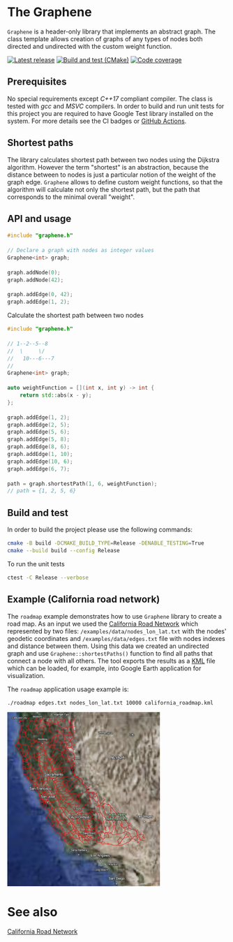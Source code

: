 # The Graphene

`Graphene` is a header-only library that implements an abstract graph. The class template allows
creation of graphs of any types of nodes both directed and undirected with
the custom weight function.

[![Latest release](https://img.shields.io/github/v/release/vahancho/graphene?include_prereleases)](https://github.com/vahancho/graphene/releases)
[![Build and test (CMake)](https://github.com/vahancho/graphene/actions/workflows/cmake.yml/badge.svg)](https://github.com/vahancho/graphene/actions/workflows/cmake.yml)
[![Code coverage](https://codecov.io/gh/vahancho/graphene/graph/badge.svg?token=YLMFIEZBGG)](https://codecov.io/gh/vahancho/graphene)

## Prerequisites

No special requirements except *C++17* compliant compiler. The class is tested with
*gcc* and *MSVC* compilers. In order to build and run unit tests
for this project you are required to have Google Test library installed on the system.
For more details see the CI badges or [GitHub Actions](https://github.com/vahancho/graphene/actions).

## Shortest paths

The library calculates shortest path between two nodes using the Dijkstra algorithm.
However the term "shortest" is an abstraction, because the distance between
to nodes is just a particular notion of the weight of the graph edge. `Graphene`
allows to define custom weight functions, so that the algorithm will calculate
not only the shortest path, but the path that corresponds to the minimal overall
"weight".

## API and usage

```cpp
#include "graphene.h"

// Declare a graph with nodes as integer values
Graphene<int> graph;

graph.addNode(0);
graph.addNode(42);

graph.addEdge(0, 42);
graph.addEdge(1, 2);

```

Calculate the shortest path between two nodes

```cpp
#include "graphene.h"

// 1--2--5--8
//  \     \/
//   10---6---7
//
Graphene<int> graph;

auto weightFunction = [](int x, int y) -> int {
    return std::abs(x - y);
};

graph.addEdge(1, 2);
graph.addEdge(2, 5);
graph.addEdge(5, 6);
graph.addEdge(5, 8);
graph.addEdge(8, 6);
graph.addEdge(1, 10);
graph.addEdge(10, 6);
graph.addEdge(6, 7);

path = graph.shortestPath(1, 6, weightFunction);
// path = {1, 2, 5, 6}
```

## Build and test

In order to build the project please use the following commands:

```bash
cmake -B build -DCMAKE_BUILD_TYPE=Release -DENABLE_TESTING=True
cmake --build build --config Release
```

To run the unit tests

```bash
ctest -C Release --verbose
```

## Example (California road network)

The `roadmap` example demonstrates how to use `Graphene` library to create a road
map. As an input we used the [California Road Network](https://users.cs.utah.edu/~lifeifei/SpatialDataset.htm)
which represented by two files: `/examples/data/nodes_lon_lat.txt` with the nodes'
geodetic coordinates and `/examples/data/edges.txt` file with nodes indexes and
distance between them.
Using this data we created an undirected graph and use `Graphene::shortestPaths()`
function to find all paths that connect a node with all others. The tool exports
the results as a [KML](https://en.wikipedia.org/wiki/Keyhole_Markup_Language) file
which can be loaded, for example, into Google Earth application for visualization.

The `roadmap` application usage example is:

```bash
./roadmap edges.txt nodes_lon_lat.txt 10000 california_roadmap.kml
```

<img src="./examples/data/california_roadmap.png" alt="California Road Network" width="350">

# See also

[California Road Network](https://users.cs.utah.edu/~lifeifei/SpatialDataset.htm)
